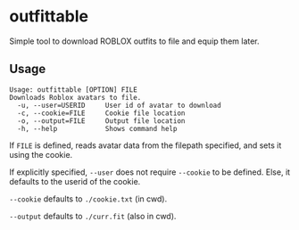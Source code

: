 # outfittable
Simple tool to download ROBLOX outfits to file and equip them later.

## Usage

```
Usage: outfittable [OPTION] FILE
Downloads Roblox avatars to file.
  -u, --user=USERID     User id of avatar to download
  -c, --cookie=FILE     Cookie file location
  -o, --output=FILE     Output file location
  -h, --help            Shows command help
```

If `FILE` is defined, reads avatar data from the filepath specified, and sets it using the cookie.

If explicitly specified, `--user` does not require `--cookie` to be defined. Else, it defaults to the userid of the  cookie.

`--cookie` defaults to `./cookie.txt` (in cwd).

`--output` defaults to `./curr.fit` (also in cwd).